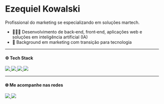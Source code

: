 # Ezequiel Kowalski

Profissional do marketing se especializando em soluções martech. 

- 👨🏻‍💻 Desenvolvimento de back‑end, front‑end, aplicações web e soluções em inteligência artificial (IA)
- 🧠 Background em marketing com transição para tecnologia  

---

#### ⚙️ Tech Stack

<a href="https://developer.mozilla.org/en-US/docs/Web/JavaScript" target="_blank">
  <img src="https://img.shields.io/badge/JavaScript-F7DF1E?style=for-the-badge&logo=javascript&logoColor=black"/>
</a>
<a href="https://www.typescriptlang.org" target="_blank">
  <img src="https://img.shields.io/badge/TypeScript-3178C6?style=for-the-badge&logo=typescript&logoColor=white"/>
</a>
<a href="https://nodejs.org" target="_blank">
  <img src="https://img.shields.io/badge/Node.js-339933?style=for-the-badge&logo=nodedotjs&logoColor=white"/>
</a>
<a href="https://www.python.org" target="_blank">
  <img src="https://img.shields.io/badge/Python-3776AB?style=for-the-badge&logo=python&logoColor=white"/>
</a>

---

#### 🌐 Me acompanhe nas redes

<a href="https://www.linkedin.com/in/ezequielkc/" target="_blank">
  <img src="https://img.shields.io/badge/LinkedIn-0A66C2?style=for-the-badge&logo=linkedin&logoColor=white"/>
</a>
<a href="https://www.instagram.com/ezequielkowalski/" target="_blank">
  <img src="https://img.shields.io/badge/Instagram-E4405F?style=for-the-badge&logo=instagram&logoColor=white"/>
</a>
